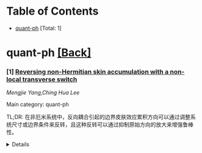<div id=toc></div>

# Table of Contents

- [quant-ph](#quant-ph) [Total: 1]


<div id='quant-ph'></div>

# quant-ph [[Back]](#toc)

### [1] [Reversing non-Hermitian skin accumulation with a non-local transverse switch](https://arxiv.org/abs/2509.02686)
*Mengjie Yang,Ching Hua Lee*

Main category: quant-ph

TL;DR: 在非厄米系统中，反向耦合引起的边界皮肤效应累积方向可以通过调整系统尺寸或边界条件来反转，且这种反转可以通过抑制原始方向的放大来增强鲁棒性。


<details>
  <summary>Details</summary>
Motivation: 研究非厄米系统中边界皮肤效应累积方向的反转机制，以及如何通过非局域横向方式控制这种反转。

Method: 通过一系列预备模型引入机制，并在设计的非厄米Kagome格子中通过波包模拟演示。

Result: 展示了可以反转皮肤效应累积方向的新机制，并设计了能够实现鲁棒反转皮肤动力学的非厄米Kagome格子。

Conclusion: 非厄米系统中的谱环缠绕可以作为方向放大开关，为非厄米传感和激光提供新途径。

Abstract: Asymmetrically directed couplings in non-Hermitian systems cause directional
amplification that leads to boundary skin state accumulation. However,
counter-intuitively, the direction of accumulation may not follow that of the
directed couplings. In this work, we demonstrate new mechanisms where this
accumulation can be systematically reversed without modifying the couplings at
all, just by adjusting the system size or boundary conditions in a different,
transverse direction. Moreover, the reversed skin dynamics can be made very
robust by suppressing the amplification in the original non-reversed direction.
We motivate our approach through a series of warm-up models, culminating in a
designed non-Hermitian Kagome lattice whereby wavepacket simulations
demonstrate how robust reversed skin dynamics can be switched on/off in a
non-local transverse manner. Our findings highlight how the non-trivial
entanglement between the spectral loops of different PBC directions can be
harnessed as a directional amplification switch, paving the way for new avenues
of non-Hermitian sensing and lasing.

</details>
